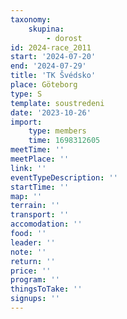 ```yaml
---
taxonomy:
    skupina:
        - dorost
id: 2024-race_2011
start: '2024-07-20'
end: '2024-07-29'
title: 'TK Švédsko'
place: Göteborg
type: S
template: soustredeni
date: '2023-10-26'
import:
    type: members
    time: 1698312605
meetTime: ''
meetPlace: ''
link: ''
eventTypeDescription: ''
startTime: ''
map: ''
terrain: ''
transport: ''
accomodation: ''
food: ''
leader: ''
note: ''
return: ''
price: ''
program: ''
thingsToTake: ''
signups: ''
---
```


